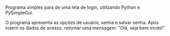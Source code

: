 Programa simples para de uma tela de login, utilizando Python e PySimpleGui.

O programa apresenta as opções de usuário, senha e salvar senha.
Após inserir os dados de acesso, retornar uma mensagem: 
"Olá, seja bem vindo!"